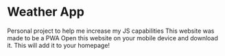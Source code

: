 # Weather App
 Personal project to help me increase my JS capabilities
 This website was made to be a PWA
 Open this website on your mobile device and download it. This will add it to your homepage!
